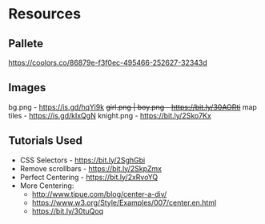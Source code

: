 # Resources
## Pallete

https://coolors.co/86879e-f3f0ec-495466-252627-32343d

## Images
bg.png - https://is.gd/hqYi9k
~~girl.png | boy.png - https://bit.ly/30AORti~~
map tiles - https://is.gd/kIxQgN
knight.png - https://bit.ly/2Sko7Kx

## Tutorials Used
* CSS Selectors - https://bit.ly/2SghGbi 
* Remove scrollbars - https://bit.ly/2SkpZmx
* Perfect Centering - https://bit.ly/2xRvoYQ
* More Centering:
	* http://www.tipue.com/blog/center-a-div/
	* https://www.w3.org/Style/Examples/007/center.en.html
	* https://bit.ly/30tuQoq